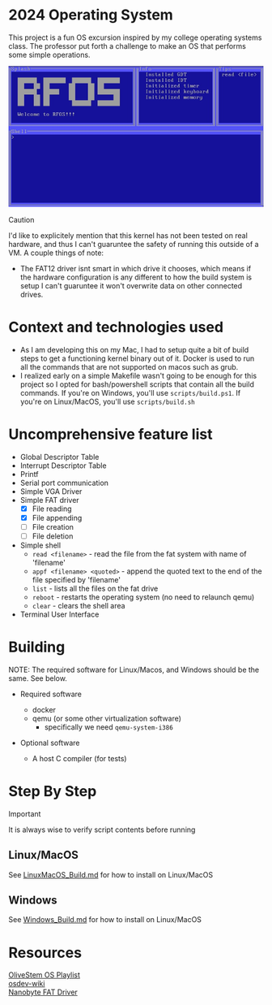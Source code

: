 # 2024 Operating System
This project is a fun OS excursion inspired by my college operating systems class. The professor put forth a challenge to 
make an OS that performs some simple operations.

![Image](images/rfos.jpg)

> [!CAUTION]
> I'd like to explicitely mention that this kernel has not been tested on real hardware, and thus I can't guaruntee the 
> safety of running this outside of a VM. A couple things of note:
> - The FAT12 driver isnt smart in which drive it chooses, which means if the hardware configuration is any different to how the build
> system is setup I can't guaruntee it won't overwrite data on other connected drives.

# Context and technologies used
- As I am developing this on my Mac, I had to setup quite a bit of build steps to get a functioning kernel binary out of it.
  Docker is used to run all the commands that are not supported on macos such as grub.
- I realized early on a simple Makefile wasn't going to be enough for this project so I opted for bash/powershell scripts
  that contain all the build commands. If you're on Windows, you'll use `scripts/build.ps1`. If you're on Linux/MacOS, 
  you'll use `scripts/build.sh`

# Uncomprehensive feature list
- Global Descriptor Table
- Interrupt Descriptor Table
- Printf
- Serial port communication
- Simple VGA Driver
- Simple FAT driver
   - [x] File reading
   - [x] File appending
   - [ ] File creation
   - [ ] File deletion
- Simple shell
   - `read <filename>` - read the file from the fat system with name of 'filename'
   - `appf <filename> <quoted>` - append the quoted text to the end of the file specified by 'filename'
   - `list` - lists all the files on the fat drive
   - `reboot` - restarts the operating system (no need to relaunch qemu)
   - `clear` - clears the shell area
- Terminal User Interface

# Building
NOTE: The required software for Linux/Macos, and Windows should be the same. See below.

- Required software
   + docker
   + qemu (or some other virtualization software)
      * specifically we need `qemu-system-i386`

- Optional software
   + A host C compiler (for tests)

# Step By Step
> [!IMPORTANT]
> It is always wise to verify script contents before running

## Linux/MacOS
See [LinuxMacOS_Build.md](LinuxMacOS_Build.md) for how to install on Linux/MacOS

## Windows
See [Windows_Build.md](Windows_Build.md) for how to install on Linux/MacOS

# Resources
[OliveStem OS Playlist](https://youtube.com/playlist?list=PL2EF13wm-hWAglI8rRbdsCPq_wRpYvQQy&si=q2oYblMfOZJexLc9)<br>
[osdev-wiki](https://wiki.osdev.org/Expanded_Main_Page)<br>
[Nanobyte FAT Driver](https://www.youtube.com/watch?v=7o3qx66uLz8)<br>
